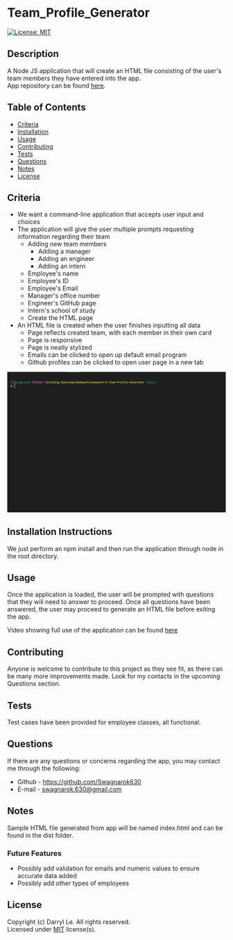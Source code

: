 # Team_Profile_Generator

[![License: MIT](https://img.shields.io/badge/License-MIT-yellow.svg)](https://opensource.org/licenses/MIT)

## Description

A Node JS application that will create an HTML file consisting of the user's team members they have entered into the app.  
App repository can be found [here](https://github.com/Swagnarok630/Team_Profile_Generator).

## Table of Contents

* [Criteria](#criteria)
* [Installation](#installation)
* [Usage](#usage)
* [Contributing](#contributing)
* [Tests](#tests)
* [Questions](#questions)
* [Notes](#notes)
* [License](#license)

## <a name="criteria"></a>Criteria

* We want a command-line application that accepts user input and choices
* The application will give the user multiple prompts requesting information regarding their team
   * Adding new team members
      * Adding a manager
      * Adding an engineer
      * Adding an intern
   * Employee's name
   * Employee's ID
   * Employee's Email
   * Manager's office number
   * Engineer's GitHub page
   * Intern's school of study
   * Create the HTML page
* An HTML file is created when the user finishes inputting all data
   * Page reflects created team, with each member in their own card
   * Page is responsive
   * Page is neatly stylized
   * Emails can be clicked to open up default email program
   * Github profiles can be clicked to open user page in a new tab

![App in action using default answers](teamdefault.gif)

## <a name="installation"></a>Installation Instructions

We just perform an npm install and then run the application through node in the root directory.

## <a name="usage"></a>Usage

Once the application is loaded, the user will be prompted with questions that they will need to answer to proceed. Once all questions have been answered, the user may proceed to generate an HTML file before exiting the app.

Video showing full use of the application can be found [here](https://www.youtube.com/watch?v=njHjup0ZTX4)

## <a name="contributing"></a>Contributing

Anyone is welcome to contribute to this project as they see fit, as there can be many more improvements made. Look for my contacts in the upcoming Questions section.

## <a name="tests"></a>Tests

Test cases have been provided for employee classes, all functional.

## <a name="questions"></a>Questions

If there are any questions or concerns regarding the app, you may contact me through the following:
* Github - <https://github.com/Swagnarok630>
* E-mail - swagnarok.630@gmail.com

## <a name="notes"></a>Notes

Sample HTML file generated from app will be named index.html and can be found in the dist folder.

### Future Features
* Possibly add validation for emails and numeric values to ensure accurate data added
* Possibly add other types of employees

## <a name="license"></a>License

Copyright (c) Darryl Le. All rights reserved.  
Licensed under [MIT](https://opensource.org/licenses/MIT) license(s).
